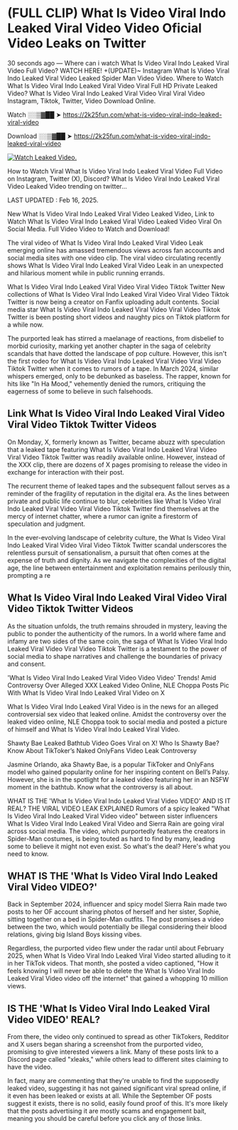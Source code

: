 # (FULL CLIP) What Is Video Viral Indo Leaked Viral Video Video Oficial Video Leaks on Twitter

30 seconds ago — Where can i watch What Is Video Viral Indo Leaked Viral Video Full Video? WATCH HERE! +(UPDATE)~ Instagram What Is Video Viral Indo Leaked Viral Video Leaked Spider Man Video Video. Where to Watch What Is Video Viral Indo Leaked Viral Video Viral Full HD Private Leaked Video? What Is Video Viral Indo Leaked Viral Video Viral Viral Video Instagram, Tiktok, Twitter, Video Download Online.

Watch ░░▒▓██ ➤ https://2k25fun.com/what-is-video-viral-indo-leaked-viral-video

Download ░░▒▓██ ➤ https://2k25fun.com/what-is-video-viral-indo-leaked-viral-video

[![Watch Leaked Video.](https://miro.medium.com/v2/resize:fit:828/format:webp/1*cilzJN44JGOrTw9NJCrNHA.gif "Watch Leaked Video")](https://2k25fun.com/what-is-video-viral-indo-leaked-viral-video)

How to Watch Viral What Is Video Viral Indo Leaked Viral Video Full Video on Instagram, Twitter (X), Discord? What Is Video Viral Indo Leaked Viral Video Leaked Video trending on twitter...

LAST UPDATED : Feb 16, 2025.

New What Is Video Viral Indo Leaked Viral Video Leaked Video, Link to Watch What Is Video Viral Indo Leaked Viral Video Leaked Video Viral On Social Media. Full Video Video to Watch and Download!

The viral video of What Is Video Viral Indo Leaked Viral Video Leak emerging online has amassed tremendous views across fan accounts and social media sites with one video clip. The viral video circulating recently shows What Is Video Viral Indo Leaked Viral Video Leak in an unexpected and hilarious moment while in public running errands.

What Is Video Viral Indo Leaked Viral Video Viral Video Tiktok Twitter New collections of What Is Video Viral Indo Leaked Viral Video Viral Video Tiktok Twitter is now being a creator on Fanfix uploading adult contents. Social media star What Is Video Viral Indo Leaked Viral Video Viral Video Tiktok Twitter is been posting short videos and naughty pics on Tiktok platform for a while now.

The purported leak has stirred a maelanage of reactions, from disbelief to morbid curiosity, marking yet another chapter in the saga of celebrity scandals that have dotted the landscape of pop culture. However, this isn't the first rodeo for What Is Video Viral Indo Leaked Viral Video Viral Video Tiktok Twitter when it comes to rumors of a tape. In March 2024, similar whispers emerged, only to be debunked as baseless. The rapper, known for hits like "In Ha Mood," vehemently denied the rumors, critiquing the eagerness of some to believe in such falsehoods.

## Link What Is Video Viral Indo Leaked Viral Video Viral Video Tiktok Twitter Videos

On Monday, X, formerly known as Twitter, became abuzz with speculation that a leaked tape featuring What Is Video Viral Indo Leaked Viral Video Viral Video Tiktok Twitter was readily available online. However, instead of the XXX clip, there are dozens of X pages promising to release the video in exchange for interaction with their post.

The recurrent theme of leaked tapes and the subsequent fallout serves as a reminder of the fragility of reputation in the digital era. As the lines between private and public life continue to blur, celebrities like What Is Video Viral Indo Leaked Viral Video Viral Video Tiktok Twitter find themselves at the mercy of internet chatter, where a rumor can ignite a firestorm of speculation and judgment.

In the ever-evolving landscape of celebrity culture, the What Is Video Viral Indo Leaked Viral Video Viral Video Tiktok Twitter scandal underscores the relentless pursuit of sensationalism, a pursuit that often comes at the expense of truth and dignity. As we navigate the complexities of the digital age, the line between entertainment and exploitation remains perilously thin, prompting a re

##  What Is Video Viral Indo Leaked Viral Video Viral Video Tiktok Twitter Videos

As the situation unfolds, the truth remains shrouded in mystery, leaving the public to ponder the authenticity of the rumors. In a world where fame and infamy are two sides of the same coin, the saga of What Is Video Viral Indo Leaked Viral Video Viral Video Tiktok Twitter is a testament to the power of social media to shape narratives and challenge the boundaries of privacy and consent.

'What Is Video Viral Indo Leaked Viral Video Video Video' Trends! Amid Controversy Over Alleged XXX Leaked Video Online, NLE Choppa Posts Pic With What Is Video Viral Indo Leaked Viral Video on X

What Is Video Viral Indo Leaked Viral Video is in the news for an alleged controversial sex video that leaked online. Amidst the controversy over the leaked video online, NLE Choppa took to social media and posted a picture of himself and What Is Video Viral Indo Leaked Viral Video.

Shawty Bae Leaked Bathtub Video Goes Viral on X! Who Is Shawty Bae? Know About TikToker’s Naked OnlyFans Video Leak Controversy

Jasmine Orlando, aka Shawty Bae, is a popular TikToker and OnlyFans model who gained popularity online for her inspiring content on Bell’s Palsy. However, she is in the spotlight for a leaked video featuring her in an NSFW moment in the bathtub. Know what the controversy is all about.

WHAT IS THE 'What Is Video Viral Indo Leaked Viral Video VIDEO' AND IS IT REAL? THE VIRAL VIDEO LEAK EXPLAINED Rumors of a spicy leaked "What Is Video Viral Indo Leaked Viral Video video" between sister influencers What Is Video Viral Indo Leaked Viral Video and Sierra Rain are going viral across social media. The video, which purportedly features the creators in Spider-Man costumes, is being touted as hard to find by many, leading some to believe it might not even exist. So what's the deal? Here's what you need to know.

## WHAT IS THE 'What Is Video Viral Indo Leaked Viral Video VIDEO?'

Back in September 2024, influencer and spicy model Sierra Rain made two posts to her OF account sharing photos of herself and her sister, Sophie, sitting together on a bed in Spider-Man outfits. The post promises a video between the two, which would potentially be illegal considering their blood relations, giving big Island Boys kissing vibes.

Regardless, the purported video flew under the radar until about February 2025, when What Is Video Viral Indo Leaked Viral Video started alluding to it in her TikTok videos. That month, she posted a video captioned, "How it feels knowing I will never be able to delete the What Is Video Viral Indo Leaked Viral Video video off the internet" that gained a whopping 10 million views.

## IS THE 'What Is Video Viral Indo Leaked Viral Video VIDEO' REAL?

From there, the video only continued to spread as other TikTokers, Redditor and X users began sharing a screenshot from the purported video, promising to give interested viewers a link. Many of these posts link to a Discord page called "xleaks," while others lead to different sites claiming to have the video.

In fact, many are commenting that they're unable to find the supposedly leaked video, suggesting it has not gained significant viral spread online, if it even has been leaked or exists at all. While the September OF posts suggest it exists, there is no solid, easily found proof of this. It's more likely that the posts advertising it are mostly scams and engagement bait, meaning you should be careful before you click any of those links.